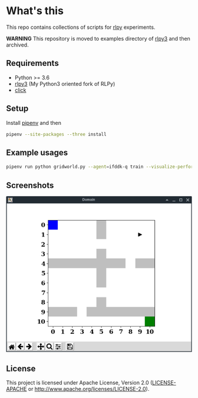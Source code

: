 # What's this
This repo contains collections of scripts for [rlpy](https://github.com/rlpy/rlpy)
experiments.

**WARNING**
This repository is moved to examples directory of [rlpy3](https://github.com/kngwyu/rlpy3)
and then archived.

## Requirements
- Python >= 3.6
- [rlpy3](https://github.com/kngwyu/rlpy) (My Python3 oriented fork of RLPy)
- [click](https://click.palletsprojects.com/en/7.x/)

## Setup
Install [pipenv](https://pipenv.readthedocs.io/en/latest/) and then
```bash
pipenv --site-packages --three install
```

## Example usages

```bash
pipenv run python gridworld.py --agent=ifddk-q train --visualize-performance=1
```

## Screenshots
![Gridworld](./pictures/gridworld11x11-rooms.png)

## License
This project is licensed under Apache License, Version 2.0
([LICENSE-APACHE](LICENSE) or http://www.apache.org/licenses/LICENSE-2.0).
